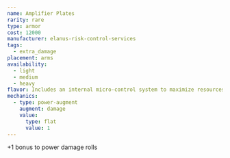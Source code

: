 ```yaml
---
name: Amplifier Plates
rarity: rare
type: armor
cost: 12000
manufacturer: elanus-risk-control-services
tags:
  - extra_damage
placement: arms
availability:
  - light
  - medium
  - heavy
flavor: Includes an internal micro-control system to maximize resources.
mechanics:
  - type: power-augment
    augment: damage
    value:
      type: flat
      value: 1
---
```

+1 bonus to power damage rolls
